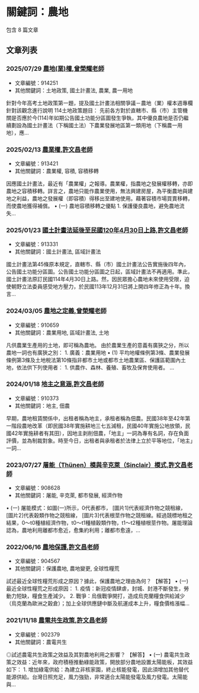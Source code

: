 # 關鍵詞：農地

包含 8 篇文章

## 文章列表

### 2025/07/29 [農地(業)權,曾榮耀老師](../../articles/914251_%E8%BE%B2%E5%9C%B0%28%E6%A5%AD%29%E6%AC%8A%2C%E6%9B%BE%E6%A6%AE%E8%80%80%E8%80%81%E5%B8%AB.md)
- 文章編號：914251
- 其他關鍵詞：土地政策, 國土計畫法, 農業, 農一用地

針對今年高考土地政策第一題，提及國土計畫法相關爭議－農地（業）權本週專欄針對該觀念進行說明 114土地政策題目： 先前各方對於直轄市、縣（市）主管機關是否應於今(114)年如期公告國土功能分區圖發生爭執，其中優良農地是否仍繼續劃設為國土計畫法（下稱國土法）下農業發展地區第一類用地（下稱農一用地），應...

### 2025/02/13 [農業權,許文昌老師](../../articles/913421_%E8%BE%B2%E6%A5%AD%E6%AC%8A%2C%E8%A8%B1%E6%96%87%E6%98%8C%E8%80%81%E5%B8%AB.md)
- 文章編號：913421
- 其他關鍵詞：農業權, 容積, 容積移轉

因應國土計畫法，最近有「農業權」之報導。農業權，指農地之發展權移轉，亦即農地之容積移轉。詳言之，農地只能作農業使用，無法興建房屋，為平衡農地與建地之利益，農地之發展權（即容積）得移出至建地使用。藉著容積市場買賣移轉，而使農地獲得補償。 • (一) 農地容積移轉之優點 1. 保護優良農地，避免農地流失...

### 2025/01/23 [國土計畫法延後至民國120年4月30日上路,許文昌老師](../../articles/913331_%E5%9C%8B%E5%9C%9F%E8%A8%88%E7%95%AB%E6%B3%95%E5%BB%B6%E5%BE%8C%E8%87%B3%E6%B0%91%E5%9C%8B120%E5%B9%B44%E6%9C%8830%E6%97%A5%E4%B8%8A%E8%B7%AF%2C%E8%A8%B1%E6%96%87%E6%98%8C%E8%80%81%E5%B8%AB.md)
- 文章編號：913331
- 其他關鍵詞：國土計畫法, 區域計畫法

國土計畫法第45條原本規定，直轄市、縣（市）國土計畫法公告實施後四年內，公告國土功能分區圖。公告國土功能分區圖之日起，區域計畫法不再適用。準此，國土計畫法原訂民國114年4月30日上路。然，因民眾擔心農地未來使用受限，迫使朝野立法委員感受地方壓力，於民國113年12月31日將上開四年修正為十年。換言...

### 2024/03/05 [農地之定義,曾榮耀老師](../../articles/910659_%E8%BE%B2%E5%9C%B0%E4%B9%8B%E5%AE%9A%E7%BE%A9%2C%E6%9B%BE%E6%A6%AE%E8%80%80%E8%80%81%E5%B8%AB.md)
- 文章編號：910659
- 其他關鍵詞：農業用地, 區域計畫法, 土地

凡供農業生產用的土地，即可稱為農地。 由於農業生產的意義有廣狹之分，所以農地一詞也有廣狹之別： 1. 廣義：農業用地 • (1) 平均地權條例第3條、農業發展條例第3條及土地稅法第10條指非都市土地或都市土地農業區、保護區範圍內土地，依法供下列使用者︰ 1. 供農作、森林、養殖、畜牧及保育使用者。 ...

### 2024/01/18 [地主之意涵,許文昌老師](../../articles/910373_%E5%9C%B0%E4%B8%BB%E4%B9%8B%E6%84%8F%E6%B6%B5%2C%E8%A8%B1%E6%96%87%E6%98%8C%E8%80%81%E5%B8%AB.md)
- 文章編號：910373
- 其他關鍵詞：地主, 佃農

早期，農地租賃關係中，出租者稱為地主，承租者稱為佃農。民國38年至42年第一階段農地改革（即民國38年實施耕地三七五減租，民國40年實施公地放領，民國42年實施耕者有其田），因地主剥削佃農，「地主」一詞為專有名詞，存在負面評價，並為制裁對象。時至今日，出租者與承租者於法律上立於平等地位，「地主」一詞...

### 2023/07/27 [屠能（Thünen）模與辛克萊（Sinclair）模式,許文昌老師](../../articles/908628_%E5%B1%A0%E8%83%BD%EF%BC%88Th%C3%BCnen%EF%BC%89%E6%A8%A1%E8%88%87%E8%BE%9B%E5%85%8B%E8%90%8A%EF%BC%88Sinclair%EF%BC%89%E6%A8%A1%E5%BC%8F%2C%E8%A8%B1%E6%96%87%E6%98%8C%E8%80%81%E5%B8%AB.md)
- 文章編號：908628
- 其他關鍵詞：屠能, 辛克萊, 都市發展, 經濟作物

• (一) 屠能模式：如圖(一)所示，0代表都市， [圖片1]代表經濟作物之競租線， [圖片2]代表穀類作物之競租線， [圖片3]代表根莖作物之競租線。經過競標地租之結果，0～t0種植經濟作物，t0～t1種植穀類作物，t1～t2種植根莖作物。屠能理論認為，農地利用離都市愈近，愈集約利用；離都市愈遠，...

### 2022/06/16 [農地保護,許文昌老師](../../articles/904567_%E8%BE%B2%E5%9C%B0%E4%BF%9D%E8%AD%B7%2C%E8%A8%B1%E6%96%87%E6%98%8C%E8%80%81%E5%B8%AB.md)
- 文章編號：904567
- 其他關鍵詞：保護農地, 農地變更, 全球性糧荒

試述最近全球性糧荒形成之原因？據此，保護農地之理由為何？ 【解答】 • (一) 最近全球性糧荒之形成原因： 1. 疫情：新冠疫情肆虐，封城、封港不斷發生，勞動力短缺，糧食生產減少。 2. 戰爭：烏俄戰爭開打，造成烏克蘭糧食供給減少（烏克蘭為歐洲之穀倉）；加上全球供應鏈中斷及航運成本上升，糧食價格漲幅...

### 2021/11/18 [農電共生政策,許文昌老師](../../articles/902379_%E8%BE%B2%E9%9B%BB%E5%85%B1%E7%94%9F%E6%94%BF%E7%AD%96%2C%E8%A8%B1%E6%96%87%E6%98%8C%E8%80%81%E5%B8%AB.md)
- 文章編號：902379
- 其他關鍵詞：農電共生

◎試述農電共生政策之效益及其對農地利用之影響？ 【解答】 • (一) 農電共生政策之效益：近年來，政府積極推動綠能政策，開放部分農地設置太陽能板，其效益如下： 1. 增加綠電供給：為建立非核家園，終止核能發電，因此須增加其他替代能源供給。台灣日照充足，風力強勁，非常適合太陽能發電及風力發電。太陽能與...
